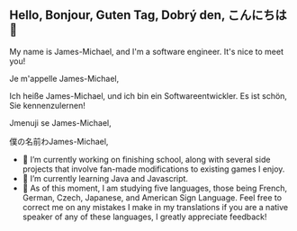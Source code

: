 ## Hello, Bonjour, Guten Tag, Dobrý den, こんにちは👋

My name is James-Michael, and I'm a software engineer. It's nice to meet you!

Je m'appelle James-Michael,

Ich heiße James-Michael, und ich bin ein Softwareentwickler. Es ist schön, Sie kennenzulernen!

Jmenuji se James-Michael,

僕の名前わJames-Michael,

- 🔭 I’m currently working on finishing school, along with several side projects that involve fan-made modifications to existing games I enjoy.
- 🌱 I’m currently learning Java and Javascript.
- 💬 As of this moment, I am studying five languages, those being French, German, Czech, Japanese, and American Sign Language. Feel free to correct me on any mistakes I make in my translations if you are a native speaker of any of these languages, I greatly appreciate feedback!

<!--
**PrinceDrowsy/PrinceDrowsy** is a ✨ _special_ ✨ repository because its `README.md` (this file) appears on your GitHub profile.

Here are some ideas to get you started:

- 🔭 I’m currently working on ...
- 🌱 I’m currently learning ...
- 👯 I’m looking to collaborate on ...
- 🤔 I’m looking for help with ...
- 💬 Ask me about ...
- 📫 How to reach me: ...
- 😄 Pronouns: ...
- ⚡ Fun fact: ...
-->
